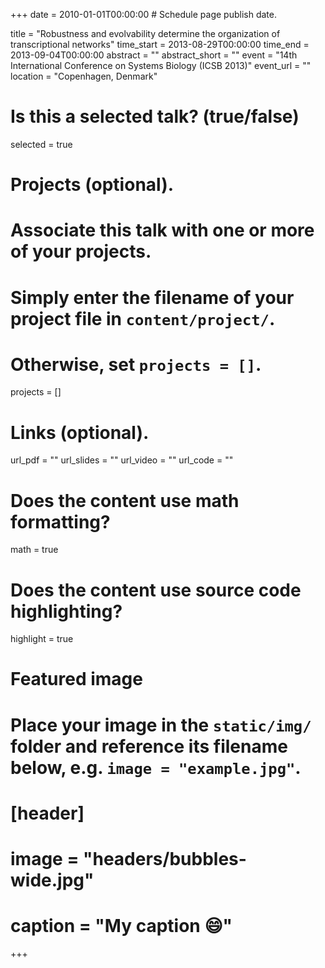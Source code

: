 +++
date = 2010-01-01T00:00:00  # Schedule page publish date.

title = "Robustness and evolvability determine the organization of transcriptional networks"
time_start = 2013-08-29T00:00:00
time_end = 2013-09-04T00:00:00
abstract = ""
abstract_short = ""
event = "14th International Conference on Systems Biology (ICSB 2013)"
event_url = ""
location = "Copenhagen, Denmark"

# Is this a selected talk? (true/false)
selected = true

# Projects (optional).
#   Associate this talk with one or more of your projects.
#   Simply enter the filename of your project file in `content/project/`.
#   Otherwise, set `projects = []`.
projects = []

# Links (optional).
url_pdf = ""
url_slides = ""
url_video = ""
url_code = ""

# Does the content use math formatting?
math = true

# Does the content use source code highlighting?
highlight = true

# Featured image
# Place your image in the `static/img/` folder and reference its filename below, e.g. `image = "example.jpg"`.
# [header]
# image = "headers/bubbles-wide.jpg"
# caption = "My caption :smile:"

+++
